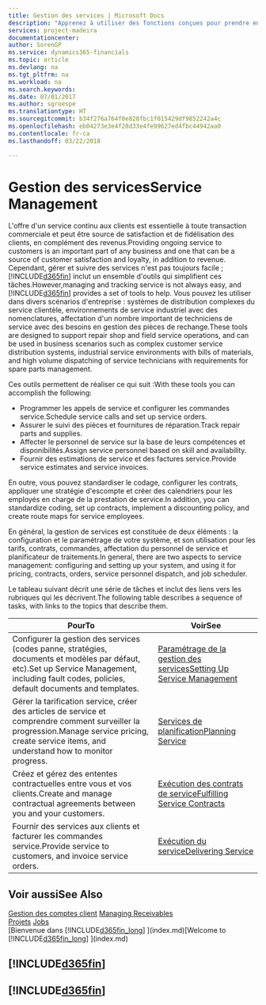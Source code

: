 ```yaml
---
title: Gestion des services | Microsoft Docs
description: "Apprenez à utiliser des fonctions conçues pour prendre en charge les opérations de l'atelier de réparation et du service clientèle."
services: project-madeira
documentationcenter: 
author: SorenGP
ms.service: dynamics365-financials
ms.topic: article
ms.devlang: na
ms.tgt_pltfrm: na
ms.workload: na
ms.search.keywords: 
ms.date: 07/01/2017
ms.author: sgroespe
ms.translationtype: HT
ms.sourcegitcommit: b34f276a764f0e828fbc1f015429df9852242a4c
ms.openlocfilehash: eb04273e3e4f28d33e4fe99627ed4fbc44942aa0
ms.contentlocale: fr-ca
ms.lasthandoff: 03/22/2018

---
```

# <a name="service-management"></a><span data-ttu-id="3840b-103">Gestion des services</span><span class="sxs-lookup"><span data-stu-id="3840b-103">Service Management</span></span>
<span data-ttu-id="3840b-104">L'offre d'un service continu aux clients est essentielle à toute transaction commerciale et peut être source de satisfaction et de fidélisation des clients, en complément des revenus.</span><span class="sxs-lookup"><span data-stu-id="3840b-104">Providing ongoing service to customers is an important part of any business and one that can be a source of customer satisfaction and loyalty, in addition to revenue.</span></span> <span data-ttu-id="3840b-105">Cependant, gérer et suivre des services n'est pas toujours facile ; [!INCLUDE[d365fin](includes/d365fin_md.md)] inclut un ensemble d'outils qui simplifient ces tâches.</span><span class="sxs-lookup"><span data-stu-id="3840b-105">However,managing and tracking service is not always easy, and [!INCLUDE[d365fin](includes/d365fin_md.md)] provides a set of tools to help.</span></span> <span data-ttu-id="3840b-106">Vous pouvez les utiliser dans divers scénarios d'entreprise : systèmes de distribution complexes du service clientèle, environnements de service industriel avec des nomenclatures, affectation d'un nombre important de techniciens de service avec des besoins en gestion des pièces de rechange.</span><span class="sxs-lookup"><span data-stu-id="3840b-106">These tools are designed to support repair shop and field service operations, and can be used in business scenarios such as complex customer service distribution systems, industrial service environments with bills of materials, and high volume dispatching of service technicians with requirements for spare parts management.</span></span>  

 <span data-ttu-id="3840b-107">Ces outils permettent de réaliser ce qui suit :</span><span class="sxs-lookup"><span data-stu-id="3840b-107">With these tools you can accomplish the following:</span></span>  

* <span data-ttu-id="3840b-108">Programmer les appels de service et configurer les commandes service.</span><span class="sxs-lookup"><span data-stu-id="3840b-108">Schedule service calls and set up service orders.</span></span>  
* <span data-ttu-id="3840b-109">Assurer le suivi des pièces et fournitures de réparation.</span><span class="sxs-lookup"><span data-stu-id="3840b-109">Track repair parts and supplies.</span></span>  
* <span data-ttu-id="3840b-110">Affecter le personnel de service sur la base de leurs compétences et disponibilités.</span><span class="sxs-lookup"><span data-stu-id="3840b-110">Assign service personnel based on skill and availability.</span></span>  
* <span data-ttu-id="3840b-111">Fournir des estimations de service et des factures service.</span><span class="sxs-lookup"><span data-stu-id="3840b-111">Provide service estimates and service invoices.</span></span>  

<span data-ttu-id="3840b-112">En outre, vous pouvez standardiser le codage, configurer les contrats, appliquer une stratégie d'escompte et créer des calendriers pour les employés en charge de la prestation de service.</span><span class="sxs-lookup"><span data-stu-id="3840b-112">In addition, you can standardize coding, set up contracts, implement a discounting policy, and create route maps for service employees.</span></span>  

<span data-ttu-id="3840b-113">En général, la gestion de services est constituée de deux éléments : la configuration et le paramétrage de votre système, et son utilisation pour les tarifs, contrats, commandes, affectation du personnel de service et planificateur de traitements.</span><span class="sxs-lookup"><span data-stu-id="3840b-113">In general, there are two aspects to service management: configuring and setting up your system, and using it for pricing, contracts, orders, service personnel dispatch, and job scheduler.</span></span>  

<span data-ttu-id="3840b-114">Le tableau suivant décrit une série de tâches et inclut des liens vers les rubriques qui les décrivent.</span><span class="sxs-lookup"><span data-stu-id="3840b-114">The following table describes a sequence of tasks, with links to the topics that describe them.</span></span>   

|<span data-ttu-id="3840b-115">**Pour**</span><span class="sxs-lookup"><span data-stu-id="3840b-115">**To**</span></span>|<span data-ttu-id="3840b-116">**Voir**</span><span class="sxs-lookup"><span data-stu-id="3840b-116">**See**</span></span>|  
|------------|-------------|  
|<span data-ttu-id="3840b-117">Configurer la gestion des services (codes panne, stratégies, documents et modèles par défaut, etc).</span><span class="sxs-lookup"><span data-stu-id="3840b-117">Set up Service Management, including fault codes, policies, default documents and templates.</span></span>|[<span data-ttu-id="3840b-118">Paramétrage de la gestion des services</span><span class="sxs-lookup"><span data-stu-id="3840b-118">Setting Up Service Management</span></span>](service-setup-service.md)|  
|<span data-ttu-id="3840b-119">Gérer la tarification service, créer des articles de service et comprendre comment surveiller la progression.</span><span class="sxs-lookup"><span data-stu-id="3840b-119">Manage service pricing, create service items, and understand how to monitor progress.</span></span>|[<span data-ttu-id="3840b-120">Services de planification</span><span class="sxs-lookup"><span data-stu-id="3840b-120">Planning Service</span></span>](service-plan-service.md)|  
|<span data-ttu-id="3840b-121">Créez et gérez des ententes contractuelles entre vous et vos clients.</span><span class="sxs-lookup"><span data-stu-id="3840b-121">Create and manage contractual agreements between you and your customers.</span></span>|[<span data-ttu-id="3840b-122">Exécution des contrats de service</span><span class="sxs-lookup"><span data-stu-id="3840b-122">Fulfilling Service Contracts</span></span>](service-fulfill-service-contracts.md)|  
|<span data-ttu-id="3840b-123">Fournir des services aux clients et facturer les commandes service.</span><span class="sxs-lookup"><span data-stu-id="3840b-123">Provide service to customers, and invoice service orders.</span></span>|[<span data-ttu-id="3840b-124">Exécution du service</span><span class="sxs-lookup"><span data-stu-id="3840b-124">Delivering Service</span></span>](service-deliver-service.md)|  

## <a name="see-also"></a><span data-ttu-id="3840b-125">Voir aussi</span><span class="sxs-lookup"><span data-stu-id="3840b-125">See Also</span></span>  
<span data-ttu-id="3840b-126">[Gestion des comptes client](receivables-manage-receivables.md) </span><span class="sxs-lookup"><span data-stu-id="3840b-126">[Managing Receivables](receivables-manage-receivables.md) </span></span>  
<span data-ttu-id="3840b-127">[Projets](projects-how-create-jobs.md) </span><span class="sxs-lookup"><span data-stu-id="3840b-127">[Jobs](projects-how-create-jobs.md) </span></span>  
<span data-ttu-id="3840b-128">[Bienvenue dans [!INCLUDE[d365fin_long](includes/d365fin_long_md.md)] ](index.md)</span><span class="sxs-lookup"><span data-stu-id="3840b-128">[Welcome to [!INCLUDE[d365fin_long](includes/d365fin_long_md.md)] ](index.md)</span></span>

## [!INCLUDE[d365fin](includes/free_trial_md.md)]  
## [!INCLUDE[d365fin](includes/training_link_md.md)]

